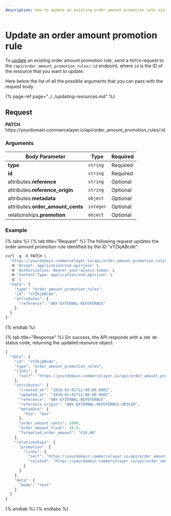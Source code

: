```yaml
---
description: How to update an existing order amount promotion rule via API
---
```


# Update an order amount promotion rule

To <a href="https://docs.commercelayer.io/developers/updating-resources" target="_blank">update</a> an existing order amount promotion rule, send a `PATCH` request to the `/api/order_amount_promotion_rules/:id` endpoint, where `id` is the ID of the resource that you want to update.

Here below the list of all the possible arguments that you can pass with the request body.

{% page-ref page="../../updating-resources.md" %}

## Request

**PATCH** https://<i></i>yourdomain.commercelayer.io/api/order_amount_promotion_rules/:id

### Arguments

| Body Parameter | Type     | Required |
| -------------- | -------- | -------- |
| **type**       | `string` | Required |
| **id**         | `string` | Required |
| attributes.**reference** | `string` | Optional |
| attributes.**reference_origin** | `string` | Optional |
| attributes.**metadata** | `object` | Optional |
| attributes.**order_amount_cents** | `integer` | Optional |
| relationships.**promotion** | `object` | Optional |

### Example

{% tabs %}
{% tab title="Request" %}
The following request updates the order amount promotion rule identified by the ID "xYZkjABcde":

```javascript
curl -g -X PATCH \
  'https://yourdomain.commercelayer.io/api/order_amount_promotion_rules/xYZkjABcde' \
  -H 'Accept: application/vnd.api+json' \
  -H 'Authorization: Bearer your-access-token' \
  -H 'Content-Type: application/vnd.api+json' \
  -d '{
  "data": {
    "type": "order_amount_promotion_rules",
    "id": "xYZkjABcde",
    "attributes": {
      "reference": "ANY-EXTERNAL-REFEFERNCE"
    }
  }
}'
```
{% endtab %}

{% tab title="Response" %}
On success, the API responds with a `200 OK` status code, returning the updated resource object:

```javascript
{
  "data": {
    "id": "xYZkjABcde",
    "type": "order_amount_promotion_rules",
    "links": {
      "self": "https://yourdomain.commercelayer.io/api/order_amount_promotion_rules/xYZkjABcde"
    },
    "attributes": {
      "created_at": "2018-01-01T12:00:00.000Z",
      "updated_at": "2018-01-01T12:00:00.000Z",
      "reference": "ANY-EXTERNAL-REFEFERNCE",
      "reference_origin": "ANY-EXTERNAL-REFEFERNCE-ORIGIN",
      "metadata": {
        "foo": "bar"
      },
      "order_amount_cents": 1000,
      "order_amount_float": 10.0,
      "formatted_order_amount": "€10,00"
    },
    "relationships": {
      "promotion": {
        "links": {
          "self": "https://yourdomain.commercelayer.io/api/order_amount_promotion_rules/xYZkjABcde/relationships/promotion",
          "related": "https://yourdomain.commercelayer.io/api/order_amount_promotion_rules/xYZkjABcde/promotion"
        }
      }
    },
    "meta": {
      "mode": "test"
    }
  }
}
```
{% endtab %}
{% endtabs %}

